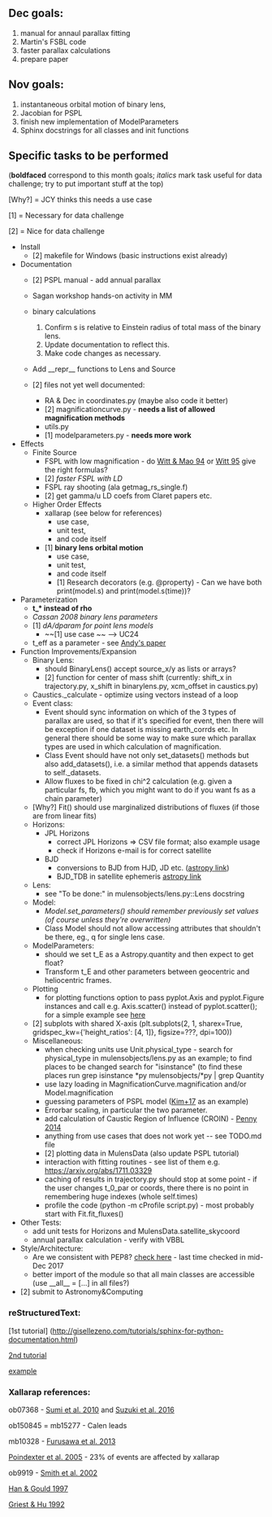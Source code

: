 ## Dec goals:
1. manual for annaul parallax fitting
2. Martin's FSBL code
3. faster parallax calculations
4. prepare paper

## Nov goals:
1. instantaneous orbital motion of binary lens,
2. Jacobian for PSPL
3. finish new implementation of ModelParameters
4. Sphinx docstrings for all classes and init functions

## Specific tasks to be performed
(__boldfaced__ correspond to this month goals; _italics_ mark task useful for data challenge; try to put important stuff at the top)

[Why?] = JCY thinks this needs a use case

[1] = Necessary for data challenge

[2] = Nice for data challenge

* Install
  * [2] makefile for Windows (basic instructions exist already)
* Documentation
  * [2] PSPL manual - add annual parallax
  * Sagan workshop hands-on activity in MM
  * binary calculations
    1. Confirm s is relative to Einstein radius of total mass of the binary lens.
    2. Update documentation to reflect this.
    3. Make code changes as necessary.

  * Add \_\_repr\_\_ functions to Lens and Source
  * [2] files not yet well documented: 
    * RA & Dec in coordinates.py (maybe also code it better)
    * [2] magnificationcurve.py - **needs a list of allowed magnification methods**
    * utils.py 
    * [1] modelparameters.py - **needs more work**
* Effects
  * Finite Source
    * FSPL with low magnification - do [Witt & Mao 94](http://adsabs.harvard.edu/abs/1994ApJ...430..505W) or [Witt 95](http://adsabs.harvard.edu/abs/1995ApJ...449...42W) give the right formulas?
    * [2] _faster FSPL with LD_
    * FSPL ray shooting (ala getmag\_rs\_single.f)
    * [2] get gamma/u LD coefs from Claret papers etc.
  * Higher Order Effects
    * xallarap (see below for references)
      - use case, 
      - unit test, 
      - and code itself 
    * [1] __binary lens orbital motion__
      - use case, 
      - unit test, 
      - and code itself
      * [1] Research decorators (e.g. @property) - Can we have both print(model.s) and print(model.s(time))?
* Parameterization
  * __t\_* instead of rho__
  * _Cassan 2008 binary lens parameters_
  * [1] _dA/dparam for point lens models_
    * ~~[1] use case ~~ --> UC24
  * t\_eff as a parameter - see [Andy's paper](https://arxiv.org/abs/1312.6692)
* Function Improvements/Expansion
  * Binary Lens:
    * should BinaryLens() accept source\_x/y as lists or arrays?
    * [2] function for center of mass shift (currently: shift\_x in trajectory.py, x\_shift in binarylens.py, xcm\_offset in caustics.py)
  * Caustics.\_calculate - optimize using vectors instead of a loop
  * Event class:
    * Event should sync information on which of the 3 types of parallax are used, so that if it's specified for event, then there will be exception if one dataset is missing earth\_corrds etc. In general there should be some way to make sure which parallax types are used in which calculation of magnification. 
    * Class Event should have not only set\_datasets() methods but also add\_datasets(), i.e. a similar method that appends datasets to self.\_datasets.
    * Allow fluxes to be fixed in chi^2 calculation (e.g. given a particular fs, fb, which you might want to do if you want fs as a chain parameter)
  * [Why?] Fit() should use marginalized distributions of fluxes (if those are from linear fits)
  * Horizons:
    * JPL Horizons
      * correct JPL Horizons => CSV file format; also example usage
      * check if Horizons e-mail is for correct satellite
    * BJD
      * conversions to BJD from HJD, JD etc. ([astropy link](http://docs.astropy.org/en/stable/time/#barycentric-and-heliocentric-light-travel-time-corrections))
      * BJD\_TDB in satellite ephemeris [astropy link](http://docs.astropy.org/en/stable/time/#barycentric-and-heliocentric-light-travel-time-corrections)
  * Lens:
    * see "To be done:" in mulensobjects/lens.py::Lens docstring
  * Model:  
    * _Model.set\_parameters() should remember previously set values (of course unless they're overwritten)_
    * Class Model should not allow accessing attributes that shouldn't be there, eg., q for single lens case.
  * ModelParameters:
    * should we set t\_E as a Astropy.quantity and then expect to get float?
    * Transform t\_E and other parameters between geocentric and heliocentric frames.
  * Plotting
    * for plotting functions option to pass pyplot.Axis and pyplot.Figure instances and call e.g. Axis.scatter() instead of pyplot.scatter(); for a simple example see [here](https://github.com/rpoleski/K2-CPM/blob/master/source/K2CPM/plot_utils.py)
   * [2] subplots with shared X-axis (plt.subplots(2, 1, sharex=True, gridspec\_kw={'height\_ratios': [4, 1]}, figsize=???, dpi=100))
  * Miscellaneous:
    * when checking units use Unit.physical\_type - search for physical\_type in mulensobjects/lens.py as an example; to find places to be changed search for "isinstance" (to find these places run grep isinstance \*py mulensobjects/\*py | grep Quantity
    * use lazy loading in MagnificationCurve.magnification and/or Model.magnification
    * guessing parameters of PSPL model ([Kim+17](https://arxiv.org/abs/1703.06883) as an example)
    * Errorbar scaling, in particular the two parameter.
    * add calculation of Caustic Region of Influence (CROIN) - [Penny 2014](http://adsabs.harvard.edu/abs/2014ApJ...790..142Y)
    * anything from use cases that does not work yet -- see TODO.md file
    * [2] plotting data in MulensData (also update PSPL tutorial)
    * interaction with fitting routines - see list of them e.g. https://arxiv.org/abs/1711.03329
    * caching of results in trajectory.py should stop at some point - if the user changes t\_0\_par or coords, there there is no point in remembering huge indexes (whole self.times)
    * profile the code (python -m cProfile script.py) - most probably start with Fit.fit\_fluxes()
* Other Tests:
  * add unit tests for Horizons and MulensData.satellite\_skycoord
  * annual parallax calculation - verify with VBBL
* Style/Architecture:
  * Are we consistent with PEP8? [check here](http://pep8online.com/) - last time checked in mid-Dec 2017
  * better import of the module so that all main classes are accessible (use \_\_all\_\_ = [...] in all files?)
* [2] submit to Astronomy&Computing

### reStructuredText:
[1st tutorial] (http://gisellezeno.com/tutorials/sphinx-for-python-documentation.html)

[2nd tutorial](http://www.sphinx-doc.org/en/stable/rest.html)

[example](https://thomas-cokelaer.info/tutorials/sphinx/docstring_python.html)

### Xallarap references:

ob07368 - [Sumi et al. 2010](http://adsabs.harvard.edu/abs/2010ApJ...710.1641S) and [Suzuki et al. 2016](http://adsabs.harvard.edu/abs/2016ApJ...833..145S)

ob150845 = mb15277 - Calen leads

mb10328 - [Furusawa et al. 2013](http://adsabs.harvard.edu/abs/2013ApJ...779...91F)

[Poindexter et al. 2005](http://adsabs.harvard.edu/abs/2005ApJ...633..914P) - 23% of events are affected by xallarap

ob9919 - [Smith et al. 2002](http://adsabs.harvard.edu/abs/2002MNRAS.336..670S)

[Han & Gould 1997](http://adsabs.harvard.edu/abs/1997ApJ...480..196H)

[Griest & Hu 1992](http://adsabs.harvard.edu/abs/1992ApJ...397..362G)



